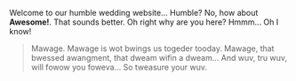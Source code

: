 Welcome to our humble wedding website... Humble? No, how about **Awesome!**.
That sounds better. Oh right why are you here? Hmmm... Oh I know!

> Mawage. Mawage is wot bwings us togeder tooday. Mawage, that bwessed awangment, that dweam wifin a dweam... 
> And wuv, tru wuv, will fowow you foweva... 
> So tweasure your wuv. 
